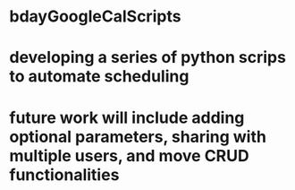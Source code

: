 # bdayGoogleCalScripts

# developing a series of python scrips to automate scheduling

# future work will include adding optional parameters, sharing with multiple users, and move CRUD functionalities
